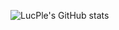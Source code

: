 ![LucPle's GitHub stats](https://github-readme-stats.vercel.app/api?username=LucPle&theme=radical&show_icons=true)
